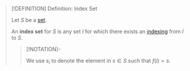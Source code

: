 >[!DEFINITION] Definition: Index Set
>
>Let $S$ be a [set](../Set.md).
>
>An **index set** for $S$ is any set $I$ for which there exists an [indexing](Indexing.md) from $I$ to $S$.
>
>>[!NOTATION]-
>>
>>We use $s_i$ to denote the element in $s \in S$ such that $f(i) = s$.
>>
>